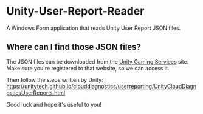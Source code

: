 # Unity-User-Report-Reader
A Windows Form application that reads Unity User Report JSON files.

## Where can I find those JSON files?
The JSON files can be downloaded from the [Unity Gaming Services](https://dashboard.unity3d.com/) site. Make sure you're registered to that website, so we can access it.

Then follow the steps written by Unity: https://unitytech.github.io/clouddiagnostics/userreporting/UnityCloudDiagnosticsUserReports.html



Good luck and hope it's useful to you!
